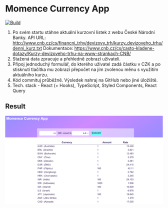 # Momence Currency App

[![Build](https://github.com/lukaskral/momence/actions/workflows/node.js.yml/badge.svg)](https://github.com/lukaskral/momence/actions/workflows/node.js.yml)

1. Po svém startu stáhne aktuální kurzovní lístek z webu České Národní Banky.
   API URL: http://www.cnb.cz/cs/financni_trhy/devizovy_trh/kurzy_devizoveho_trhu/denni_kurz.txt
   Dokumentace: https://www.cnb.cz/cs/casto-kladene-dotazy/Kurzy-devizoveho-trhu-na-www-strankach-CNB/
2. Stažená data zpracuje a přehledně zobrazí uživateli.
3. Připoj jednoduchý formulář, do kterého uživatel zadá částku v CZK a po stisknutí tlačítka mu zobrazí přepočet na jím zvolenou měnu s využitím aktuálního kurzu.
4. Kód commituj průběžně. Výsledek nahraj na GitHub nebo jiné úložiště.
5. Tech. stack - React (+ Hooks), TypeScript, Styled Components, React Query

## Result

![image info](./assets/screenshot.png)
